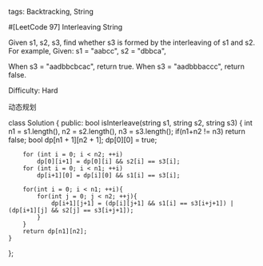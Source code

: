 tags: Backtracking, String

#[LeetCode 97] Interleaving String

Given s1, s2, s3, find whether s3 is formed by the interleaving of s1 and s2.
For example,
Given:
s1 = "aabcc",
s2 = "dbbca",

When s3 = "aadbbcbcac", return true.
When s3 = "aadbbbaccc", return false.

Difficulty: Hard


动态规划

class Solution {
public:
    bool isInterleave(string s1, string s2, string s3) {
        int n1 = s1.length(), n2 = s2.length(), n3 = s3.length();
        if(n1+n2 != n3) return false;
        bool dp[n1 + 1][n2 + 1];
        dp[0][0] = true;
        
        for (int i = 0; i < n2; ++i)
            dp[0][i+1] = dp[0][i] && s2[i] == s3[i];
        for (int i = 0; i < n1; ++i)
            dp[i+1][0] = dp[i][0] && s1[i] == s3[i];
        
        for(int i = 0; i < n1; ++i){
        	for(int j = 0; j < n2; ++j){
                dp[i+1][j+1] = (dp[i][j+1] && s1[i] == s3[i+j+1]) | (dp[i+1][j] && s2[j] == s3[i+j+1]);
        	}
        }
        return dp[n1][n2];
    }
};